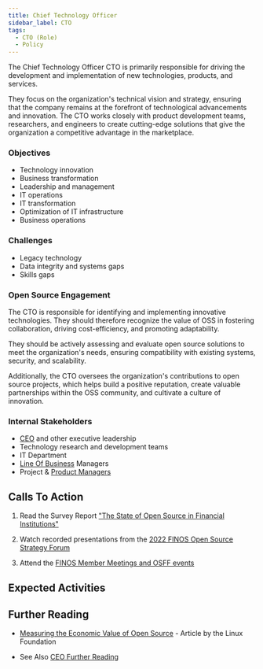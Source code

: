 ```yaml
---
title: Chief Technology Officer
sidebar_label: CTO
tags: 
  - CTO (Role)
  - Policy
---
```


<BoxOut title="Chief Technology Officer" image="/img/bok/roles/cto.png">

The Chief Technology Officer CTO is primarily responsible for driving the development and implementation of new technologies, products, and services. 

They focus on the organization's technical vision and strategy, ensuring that the company remains at the forefront of technological advancements and innovation. The CTO works closely with product development teams, researchers, and engineers to create cutting-edge solutions that give the organization a competitive advantage in the marketplace.

### Objectives

- Technology innovation
- Business transformation 
- Leadership and management
- IT operations 
- IT transformation 
- Optimization of IT infrastructure
- Business operations 

### Challenges

- Legacy technology                   
- Data integrity and systems gaps
- Skills gaps

### Open Source Engagement

The CTO is responsible for identifying and implementing innovative technologies.  They should therefore recognize the value of OSS in fostering collaboration, driving cost-efficiency, and promoting adaptability. 

They should be actively assessing and evaluate open source solutions to meet the organization's needs, ensuring compatibility with existing systems, security, and scalability.

Additionally, the CTO oversees the organization's contributions to open source projects, which helps build a positive reputation, create valuable partnerships within the OSS community, and cultivate a culture of innovation.

### Internal Stakeholders

- [CEO](CEO) and other executive leadership
- Technology research and development teams
- IT Department
- [Line Of Business](Line-of-Business) Managers
 - Project & [Product Managers](Product-Manager)

</BoxOut>

## Calls To Action

1. Read the Survey Report ["The State of Open Source in Financial Institutions"](https://www.finos.org/state-of-open-source-in-financial-services-2022)

2. Watch recorded presentations from the [2022 FINOS Open Source Strategy Forum](https://resources.finos.org/znglist/osff-new-york-2022/?c=cG9zdDo5OTA5MTk=)

3. Attend the [FINOS Member Meetings and OSFF events](https://www.finos.org/hosted-events)

## Expected Activities

<BokTagList tag="CTO (Role)" filter="Activities" />

## Further Reading

- [Measuring the Economic Value of Open Source](https://project.linuxfoundation.org/hubfs/LF%20Research/Measuring%20the%20Economic%20Value%20of%20Open%20Source%20-%20Report.pdf?hsLang=en) - Article by the Linux Foundation

- See Also [CEO Further Reading](CEO#further-reading)